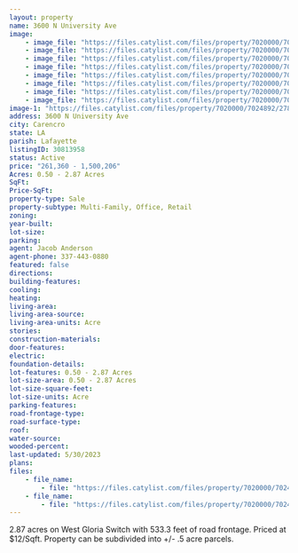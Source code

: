 ```yaml
---
layout: property
name: 3600 N University Ave
image:
    - image_file: "https://files.catylist.com/files/property/7020000/7024892/27852907_Flyer_Aerial___3600_N_University_Ave___JeffJacobBrax.png"
    - image_file: "https://files.catylist.com/files/property/7020000/7024892/27852906_Edited_Google_Map___3600_N_University_Ave___JeffJacobBrax.png"
    - image_file: "https://files.catylist.com/files/property/7020000/7024892/27852904_Aerial___3600_N_University_Ave_3.09___JeffJacobBrax.png"
    - image_file: "https://files.catylist.com/files/property/7020000/7024892/27844350_Full_Outline___3600_N_University_Ave___JacobJeffBrax.png"
    - image_file: "https://files.catylist.com/files/property/7020000/7024892/27852905_Aerial__3600_N_University_Ave___12.84_Acres___JacobJeffBrax.png"
    - image_file: "https://files.catylist.com/files/property/7020000/7024892/27853465_Flyer_1.png"
    - image_file: "https://files.catylist.com/files/property/7020000/7024892/27852923_Flyer_2.png"
    - image_file: "https://files.catylist.com/files/property/7020000/7024892/27852924_Flyer_3.png"
image-1: "https://files.catylist.com/files/property/7020000/7024892/27844088_Aerial___3600_N_University_Ave_2.87___JacobJeffBrax.png"
address: 3600 N University Ave
city: Carencro
state: LA
parish: Lafayette
listingID: 30813958
status: Active
price: "261,360 - 1,500,206"
Acres: 0.50 - 2.87 Acres
SqFt:
Price-SqFt:
property-type: Sale
property-subtype: Multi-Family, Office, Retail
zoning:
year-built:
lot-size:
parking:
agent: Jacob Anderson
agent-phone: 337-443-0880
featured: false
directions:
building-features:
cooling:
heating:
living-area:
living-area-source:
living-area-units: Acre
stories:
construction-materials:
door-features:
electric:
foundation-details:
lot-features: 0.50 - 2.87 Acres
lot-size-area: 0.50 - 2.87 Acres
lot-size-square-feet:
lot-size-units: Acre
parking-features:
road-frontage-type:
road-surface-type:
roof:
water-source:
wooded-percent:
last-updated: 5/30/2023
plans:
files:
    - file_name: 
        - file: "https://files.catylist.com/files/property/7020000/7024892/raw_27844085_Flood_Disclosure___3600_N_University_Ave___JeffJacobBrax.pdf"
    - file_name: 
        - file: "https://files.catylist.com/files/property/7020000/7024892/raw_27853466_Flyer___3600_N_University_Ave___JeffJacobBraxton.pdf"
---
```

2.87 acres on West Gloria Switch with 533.3 feet of road frontage. Priced at $12/Sqft. Property can be subdivided into +/- .5 acre parcels.
